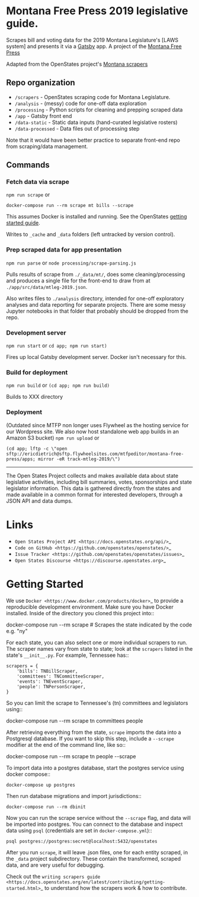 # Montana Free Press 2019 legislative guide.

Scrapes bill and voting data for the 2019 Montana Legislature's [LAWS system] and presents it via a [Gatsby](http://gatsbyjs.org/) app. A project of the [Montana Free Press](htpps://montanafreepress.org)

Adapted from the OpenStates project's [Montana scrapers](https://github.com/openstates/openstates-scrapers)

## Repo organization

- `/scrapers` - OpenStates scraping code for Montana Legislature.
- `/analysis` - (messy) code for one-off data exploration
- `/processing` - Python scripts for cleaning and prepping scraped data
- `/app` - Gatsby front end
- `/data-static` - Static data inputs (hand-curated legislative rosters)
- `/data-processed` - Data files out of processing step

Note that it would have been better practice to separate front-end repo from scraping/data management.


## Commands

### Fetch data via scrape
```npm run scrape```
or
```
docker-compose run --rm scrape mt bills --scrape
```
This assumes Docker is installed and running. See the OpenStates [getting started guide](https://docs.openstates.org/en/latest/contributing/getting-started.html).

Writes to `_cache` and `_data` folders (left untracked by version control). 

### Prep scraped data for app presentation
```npm run parse```
or
```node processing/scrape-parsing.js```

Pulls results of scrape from `./_data/mt/`, does some cleaning/processing and produces a single file for the front-end to draw from at `./app/src/data/mtleg-2019.json`.

Also writes files to `./analysis` directory, intended for one-off exploratory analyses and data reporting for separate projects. There are some messy Jupyter notebooks in that folder that probably should be dropped from the repo.

### Development server
```npm run start```
or
```cd app; npm run start)```

Fires up local Gatsby development server. Docker isn't necessary for this.

### Build for deployment
```npm run build``` or ```(cd app; npm run build)```

Builds to XXX directory

### Deployment
(Outdated since MTFP non longer uses Flywheel as the hosting service for our Wordpress site. We also now host standalone web app builds in an Amazon S3 bucket)
```npm run upload```
or 
```
(cd app; lftp -c \"open sftp://ericdietrich@sftp.flywheelsites.com/mtfpeditor/montana-free-press/apps; mirror -eR track-mtleg-2019/\")
```

----

The Open States Project collects and makes available data about state legislative activities, including bill summaries, votes, sponsorships and state legislator information. This data is gathered directly from the states and made available in a common format for interested developers, through a JSON API and data dumps.

Links
=====

* `Open States Project API <https://docs.openstates.org/api/>`_
* `Code on GitHub <https://github.com/openstates/openstates/>`_
* `Issue Tracker <https://github.com/openstates/openstates/issues>`_
* `Open States Discourse <https://discourse.openstates.org>`_

Getting Started
===============
We use `Docker <https://www.docker.com/products/docker>`_ to provide a reproducible development environment. Make sure
you have Docker installed.  Inside of the directory you cloned this project into::

  docker-compose run --rm scrape <abbreviated state code>  # Scrapes the state indicated by the code e.g. "ny"

For each state, you can also select one or more individual scrapers to run.  The scraper names vary from state to state; look at the ``scrapers`` listed in the state's ``__init__.py``. For example, Tennessee has:: 

    scrapers = {
        'bills': TNBillScraper,
        'committees': TNCommitteeScraper,
        'events': TNEventScraper,
        'people': TNPersonScraper,
    }

So you can limit the scrape to Tennessee's (tn) committees and legislators using::

  docker-compose run --rm scrape tn committees people

After retrieving everything from the state, `scrape` imports the data into a Postgresql database. If you want to skip this step, include a `--scrape` modifier at the end of the command line, like so::

  docker-compose run --rm scrape tn people --scrape

To import data into a postgres database, start the postgres service using docker compose::

    docker-compose up postgres

Then run database migrations and import jurisdictions::

    docker-compose run --rm dbinit

Now you can run the scrape service without the `--scrape` flag, and data will be imported into postgres. You can connect to the database and inspect data using `psql` (credentials are set in `docker-compose.yml`)::

    psql postgres://postgres:secret@localhost:5432/openstates

After you run `scrape`, it will leave .json files, one for each entity scraped, in the ``_data`` project subdirectory. These contain the transformed, scraped data, and are very useful for debugging. 

Check out the `writing scrapers guide <https://docs.openstates.org/en/latest/contributing/getting-started.html>`_ to understand how the scrapers work & how to contribute.